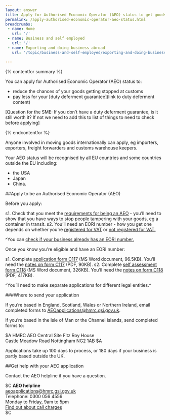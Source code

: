 ```yaml
---
layout: answer
title: Apply for Authorised Economic Operator (AEO) status to get goods through customs faster
permalink: /apply-authorised-economic-operator-aeo-status.html
breadcrumbs:
 - name: Home
   url: '/'
 - name: Business and self employed
   url: '/'
 - name: Exporting and doing business abroad
   url: '/topic/business-and-self-employed/exporting-and-doing-business-abroad.html'

---
```

{% contentfor summary %}

You can apply for Authorised Economic Operator (AEO) status to:

- reduce the chances of your goods getting stopped at customs
- pay less for your [duty deferment guarantee](link to duty deferment content)

[Question for the SME: If you don’t have a duty deferment guarantee, is it still worth it? If not we need to add this to list of things to need to check before applying]

{% endcontentfor %}

Anyone involved in moving goods internationally can apply, eg importers, exporters, freight forwarders and customs warehouse keepers.

Your AEO status will be recognised by all EU countries and some countries outside the EU including:

* the USA
* Japan 
* China.

##Apply to be an Authorised Economic Operator (AEO)

Before you apply:

s1. Check that you meet the [requirements for being an AEO](/government/publications/notice-117-authorised-economic-operator) - you’ll need to show that you have ways to stop people tampering with your goods, eg a container in transit.
s2. You’ll need an EORI number - how you get one depends on whether you're [registered for VAT](https://online.hmrc.gov.uk/shortforms/form/EORIVAT) or [not registered for VAT.](https://online.hmrc.gov.uk/shortforms/form/EORINonVATExport)

^You can [check if your business already has an EORI number.](http://ec.europa.eu/taxation_customs/dds2/eos/eori_validation.jsp?Lang=en)

Once you know you're eligible and have an EORI number:

s1. Complete [application form C117](https://www.gov.uk/government/uploads/system/uploads/attachment_data/file/412200/C117.doc) (MS Word document, 96.5KB). You’ll need the [notes on form C117](https://www.gov.uk/government/uploads/system/uploads/attachment_data/file/412612/C117-notes.pdf) (PDF, 90KB).
s2. Complete [self assessment form C118](https://www.gov.uk/government/uploads/system/uploads/attachment_data/file/412192/C118.doc) (MS Word document, 326KB). You’ll need the [notes on form C118](https://www.gov.uk/government/uploads/system/uploads/attachment_data/file/414686/C118_Notes.pdf) (PDF, 417KB).

^You’ll need to make separate applications for different legal entities.^

###Where to send your application

If you’re based in England, Scotland, Wales or Northern Ireland, email completed forms to <AEOapplications@hmrc.gsi.gov.uk>.

If you’re based in the Isle of Man or the Channel Islands, send completed forms to:

$A
HMRC AEO Central Site 
Fitz Roy House  
Castle Meadow Road
Nottingham 
NG2 1AB 
$A

Applications take up 100 days to process, or 180 days if your business is partly based outside the UK.

##Get help with your AEO application

Contact the AEO helpline if you have a question.

$C 
**AEO helpline**  
<aeoapplications@hmrc.gsi.gov.uk>   
Telephone: 0300 056 4556   
Monday to Friday, 9am to 5pm     
[Find out about call charges](/call-charges)     
$C 




